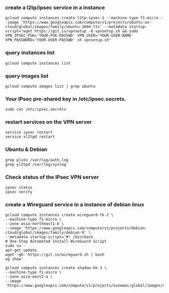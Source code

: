 ### create a l2tp/ipsec service in a instance

```gcloud compute instances create l2tp-ipsec-1 --machine-type f1-micro --image 'https://www.googleapis.com/compute/v1/projects/ubuntu-os-cloud/global/images/family/ubuntu-1604-lts' --metadata startup-script="wget https://git.io/vpnsetup -O vpnsetup.sh && sudo VPN_IPSEC_PSK='YOUR-PSK-PASSWD' VPN_USER='YOUR-USER-NAME' VPN_PASSWORD='YOUR-USER-PASSWD' sh vpnsetup.sh"```

### query instances list
```gcloud compute instances list```

###  query images list
```gcloud compute images list | grep ubuntu```

### Your IPsec pre-shared key in /etc/ipsec.secrets.
```sudo cat /etc/ipsec.secrets```

### restart services on the VPN server
```
service ipsec restart
service xl2tpd restart
```

### Ubuntu & Debian
```
grep pluto /var/log/auth.log
grep xl2tpd /var/log/syslog
```

### Check status of the IPsec VPN server
```
ipsec status
ipsec verify
```

### create a Wireguard service in a instance of debian linux

```
gcloud compute instances create wireguard-tk-2 \
--machine-type f1-micro \
--zone asia-northeast1-b \
--image 'https://www.googleapis.com/compute/v1/projects/debian-cloud/global/images/family/debian-9' \
--metadata startup-script='#! /bin/bash
# One-Step Automated Install WireGuard Script
sudo su -
apt-get update
wget -qO- https://git.io/wireguard.sh | bash
wg show'
```

```
gcloud compute instances create shadow-hk-1 \
--machine-type f1-micro \
--zone asia-east2-a \
--image 'https://www.googleapis.com/compute/v1/projects/xuzewei/global/images/shadowsocks'
```
